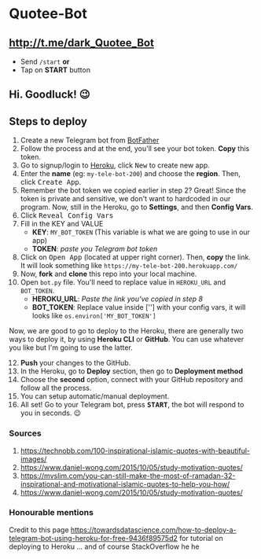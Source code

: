 # Quotee-Bot

## http://t.me/dark_Quotee_Bot

- Send `/start` **or**
- Tap on **START** button

## Hi. Goodluck! :wink:


## Steps to deploy

1. Create a new Telegram bot from [BotFather](http://t.me/BotFather)
2. Follow the process and at the end, you'll see your bot token. **Copy** this token.
3. Go to signup/login to [Heroku](https://www.heroku.com/), click <kbd>New</kbd> to create new app.
4. Enter the **name** (eg: `my-tele-bot-200`) and choose the **region**. Then, click <kbd>Create App</kbd>.
5. Remember the bot token we copied earlier in step 2? Great! Since the token is private and sensitive, we don't want to hardcoded in our program. Now, still in the Heroku, go to **Settings**, and then **Config Vars**.
6. Click <kbd>Reveal Config Vars</kbd>
7. Fill in the KEY and VALUE
   - **KEY**: `MY_BOT_TOKEN` (This variable is what we are going to use in our app)
   - **TOKEN**: _paste you Telegram bot token_
8. Click on <kbd>Open App</kbd> (located at upper right corner). Then, **copy** the link. It will look something like `https://my-tele-bot-200.herokuapp.com/`
9. Now, **fork** and **clone** this repo into your local machine.
10. Open `bot.py` file. You'll need to replace value in `HEROKU_URL` and `BOT_TOKEN`.
    - **HEROKU_URL**: _Paste the link you've copied in step 8_
    - **BOT_TOKEN**: Replace value inside [''] with your config vars, it will looks like `os.environ['MY_BOT_TOKEN']`

Now, we are good to go to deploy to the Heroku, there are generally two ways to deploy it, by using **Heroku CLI** or **GitHub**. You can use whatever you like but I'm going to use the latter.

12. **Push** your changes to the GitHub.
13. In the Heroku, go to **Deploy** section, then go to **Deployment method**
14. Choose the **second** option, connect with your GitHub repository and follow all the process.
15. You can setup automatic/manual deployment.
16. All set! Go to your Telegram bot, press <kbd>**START**</kbd>, the bot will respond to you in seconds. :wink:

### Sources

1. https://technobb.com/100-inspirational-islamic-quotes-with-beautiful-images/
2. https://www.daniel-wong.com/2015/10/05/study-motivation-quotes/
3. https://mvslim.com/you-can-still-make-the-most-of-ramadan-32-inspirational-and-motivational-islamic-quotes-to-help-you-how/
4. https://www.daniel-wong.com/2015/10/05/study-motivation-quotes/


### Honourable mentions

Credit to this page https://towardsdatascience.com/how-to-deploy-a-telegram-bot-using-heroku-for-free-9436f89575d2 for tutorial on deploying to Heroku
... and of course StackOverflow he he
